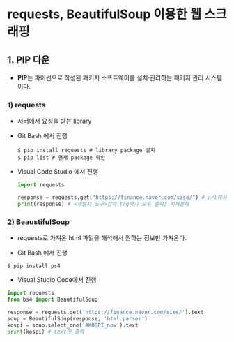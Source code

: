 # requests, BeautifulSoup 이용한 웹 스크래핑

## 1. PIP 다운

- **PIP**는 파이썬으로 작성된 패키지 소프트웨어를 설치·관리하는 패키지 관리 시스템이다.



### 1) requests ###

- 서버에서 요청을 받는 library



- Git Bash 에서 진행

  ```shell
  $ pip install requests # library package 설치
  $ pip list # 현재 package 확인
  ```

  

- Visual Code Studio 에서 진행

  ```python
  import requests
  
  response = requests.get("https://finance.naver.com/sise/") # url에서 응답을 받는다.
  print(response) # <개발자 도구>상의 tag까지 모두 출력; 지저분해
  ```

  

### 2) BeaustifulSoup ###

- requests로 가져온 html 파일을 해석해서 원하는 정보만 가져온다.



- Git Bash 에서 진행

```shell
$ pip install ps4
```



- Visual Studio Code에서 진행

``` python
import requests
from bs4 import BeautifulSoup

response = requests.get('https://finance.naver.com/sise/').text
soup = BeautifulSoup(response, 'html.parser')
kospi = soup.select_one('#KOSPI_now').text
print(kospi) # text만 출력
```

